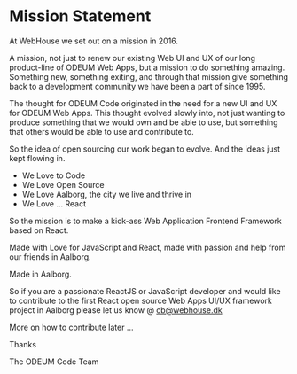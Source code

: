 # Mission Statement

At WebHouse we set out on a mission in 2016. 

A mission, not just to renew our existing Web UI and UX of our long product-line of ODEUM Web Apps, 
but a mission to do something amazing. Something new, something exiting, and through that mission give something back 
to a development community we have been a part of since 1995. 

The thought for ODEUM Code originated in the need for a new UI and UX for ODEUM Web Apps. This thought evolved slowly into, not just wanting to produce something that we would own and be able to use, but something that others would be able to use and contribute to.

So the idea of open sourcing our work began to evolve. And the ideas just kept flowing in.

- We Love to Code
- We Love Open Source
- We Love Aalborg, the city we live and thrive in
- We Love ... React

So the mission is to make a kick-ass Web Application Frontend Framework based on React. 

Made with Love for JavaScript and React, made with passion and help from our friends in Aalborg.

Made in Aalborg.

So if you are a passionate ReactJS or JavaScript developer and would like to contribute to the first React open source Web Apps UI/UX framework project in Aalborg please let us know @ <a href="mailto:cb@webhouse.dk" target="_blank">cb@webhouse.dk</a> 

More on how to contribute later ... 

Thanks

The ODEUM Code Team
